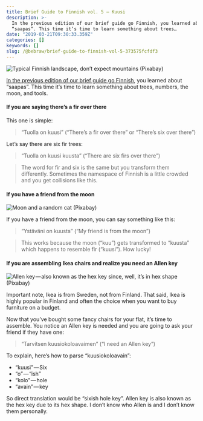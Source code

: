 ```yaml
---
title: Brief Guide to Finnish vol. 5 — Kuusi
description: >-
  In the previous edition of our brief guide go Finnish, you learned about
  “saapas”. This time it’s time to learn something about trees…
date: "2019-03-21T09:30:33.359Z"
categories: []
keywords: []
slug: /@bebraw/brief-guide-to-finnish-vol-5-373575fcfdf3
---
```


![Typical Finnish landscape, don’t expect mountains ([Pixabay](https://pixabay.com/photos/finland-lake-fir-reflection-907408/))](img/1__kHgUtx5I0e028CiTgi0jkg.jpeg)

[In the previous edition of our brief guide go Finnish](/blog/brief-guide-to-finnish-vol--4---saapas-a99d6eb1034f/), you learned about “saapas”. This time it’s time to learn something about trees, numbers, the moon, and tools.

#### If you are saying there’s a fir over there

This one is simple:

> “Tuolla on kuusi” (“There’s a fir over there” or “There’s six over there”)

Let’s say there are six fir trees:

> “Tuolla on kuusi kuusta” (“There are six firs over there”)

> The word for fir and six is the same but you transform them differently. Sometimes the namespace of Finnish is a little crowded and you get collisions like this.

#### If you have a friend from the moon

![Moon and a random cat ([Pixabay](https://pixabay.com/photos/tree-cat-silhouette-moon-full-moon-736877/))](img/1__nNO0ccjlKwCNEQ__sdLES1Q.jpeg)

If you have a friend from the moon, you can say something like this:

> “Ystäväni on kuusta” (“My friend is from the moon”)

> This works because the moon (“kuu”) gets transformed to “kuusta” which happens to resemble fir (“kuusi”). How lucky!

#### If you are assembling Ikea chairs and realize you need an Allen key

![Allen key — also known as the hex key since, well, it’s in hex shape ([Pixabay](https://pixabay.com/photos/tools-allen-keys-allen-key-950126/))](img/1__niUvDTf12CKZ__8ru8bFV8g.jpeg)

Important note, Ikea is from Sweden, not from Finland. That said, Ikea is highly popular in Finland and often the choice when you want to buy furniture on a budget.

Now that you’ve bought some fancy chairs for your flat, it’s time to assemble. You notice an Allen key is needed and you are going to ask your friend if they have one:

> “Tarvitsen kuusiokoloavaimen” (“I need an Allen key”)

To explain, here’s how to parse “kuusiokoloavain”:

- “kuusi” — Six
- “o” — “ish”
- “kolo” — hole
- “avain” — key

So direct translation would be “sixish hole key”. Allen key is also known as the hex key due to its hex shape. I don’t know who Allen is and I don’t know them personally.
